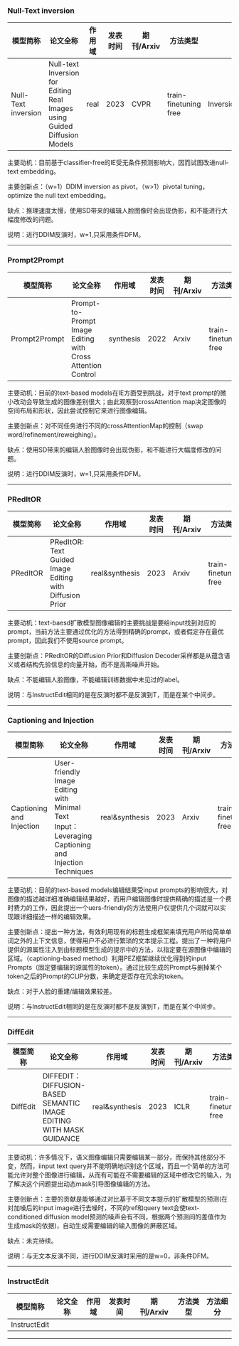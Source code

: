 ### Null-Text inversion

| 模型简称 | 论文全称 | 作用域 | 发表时间 | 期刊/Arxiv | 方法类型 | 方法细分 |
| --- | --- | --- | --- | --- | --- | --- |
| Null-Text inversion | Null-text Inversion for Editing Real Images using Guided Diffusion Models | real | 2023 | CVPR | train-finetuning free | Inversion/SampleModification |

主要动机：目前基于classifier-free的IE受无条件预测影响大，因而试图改进null-text embedding。

主要创新点：（w=1）DDIM inversion as pivot，（w>1）pivotal tuning，optimize the null text embedding。

缺点：推理速度太慢，使用SD带来的编辑人脸图像时会出现伪影，和不能进行大幅度修改的问题。

说明：进行DDIM反演时，w=1,只采用条件DFM。

---

### Prompt2Prompt

| 模型简称 | 论文全称 | 作用域 | 发表时间 | 期刊/Arxiv | 方法类型 | 方法细分 |
| --- | --- | --- | --- | --- | --- | --- |
| Prompt2Prompt | Prompt-to-Prompt Image Editing with Cross Attention Control | synthesis | 2022 | Arxiv | train-finetuning free | AttentionModification |

主要动机：目前的text-based models在IE方面受到挑战，对于text prompt的微小改动会导致生成的图像差别很大；由此观察到crossAttention map决定图像的空间布局和形状，因此尝试控制它来进行图像编辑。

主要创新点：对不同任务进行不同的crossAttentionMap的控制（swap word/refinement/reweighing）。

缺点：使用SD带来的编辑人脸图像时会出现伪影，和不能进行大幅度修改的问题。

说明：进行DDIM反演时，w=1,只采用条件DFM。

---

### PRedItOR

| 模型简称 | 论文全称 | 作用域 | 发表时间 | 期刊/Arxiv | 方法类型 | 方法细分 |
| --- | --- | --- | --- | --- | --- | --- |
| PRedItOR | PRedItOR: Text Guided Image Editing with Diffusion Prior | real&synthesis | 2023 | Arxiv | train-finetuning free | Input-Text refinement |

主要动机：text-baesd扩散模型图像编辑的主要挑战是要给input找到对应的prompt，当前方法主要通过优化的方法得到精确的prompt，或者假定存在最优prompt，因此我们不使用source prompt。

主要创新点：PRedItOR的Diffusion Prior和Diffusion Decoder采样都是从蕴含语义或者结构先验信息的向量开始，而不是高斯噪声开始。

缺点：不能编辑人脸图像，不能编辑训练数据中未见过的label。

说明：与InstructEdit相同的是在反演时都不是反演到T，而是在某个中间步。

---

### Captioning and Injection

| 模型简称 | 论文全称 | 作用域 | 发表时间 | 期刊/Arxiv | 方法类型 | 方法细分 |
| --- | --- | --- | --- | --- | --- | --- |
| Captioning and Injection | User-friendly Image Editing with Minimal Text Input：Leveraging Captioning and Injection Techniques | real&synthesis | 2023 | Arxiv | train-finetuning free | Input-Text refinement |

主要动机：目前的text-based models编辑结果受input prompts的影响很大，对图像的描述越详细准确编辑结果越好，而用户编辑图像时提供精确的描述是一个费时费力的工作，因此提出一个uers-friendly的方法使用户仅提供几个词就可以实现跟详细描述一样的编辑效果。

主要创新点：提出一种方法，有效利用现有的标题生成框架来填充用户所给简单单词之外的上下文信息，使得用户不必进行繁琐的文本提示工程。提出了一种将用户提供的源属性注入到由标题模型生成的提示中的方法，以指定要在源图像中编辑的区域。（captioning-based method）利用PEZ框架继续优化得到的input Prompts（固定要编辑的源属性的token）。通过比较生成的Prompt与删掉某个token之后的Prompt的CLIP分数，来确定是否存在冗余的token。

缺点：对于人脸的重建/编辑效果较差。

说明：与InstructEdit相同的是在反演时都不是反演到T，而是在某个中间步。

---

### DiffEdit

| 模型简称 | 论文全称 | 作用域 | 发表时间 | 期刊/Arxiv | 方法类型 | 方法细分 |
| --- | --- | --- | --- | --- | --- | --- |
| DiffEdit | DIFFEDIT：DIFFUSION-BASED SEMANTIC IMAGE EDITING WITH MASK GUIDANCE | real&synthesis | 2023 | ICLR | train-finetuning free | Mask Guidance |

主要动机：许多情况下，语义图像编辑只需要编辑某一部分，而保持其他部分不变，然而，iinput text query并不能明确地识别这个区域，而且一个简单的方法可能允许对整个图像进行编辑，从而有可能在不需要编辑的区域中修改它的输入，为了解决这个问题提出动态mask引导图像编辑的方法。

主要创新点：主要的贡献是能够通过对比基于不同文本提示的扩散模型的预测(在对加噪后的input image进行去噪时，不同的ref和query text会使text-conditioned diffusion model预测的噪声会有不同，根据两个预测间的差值作为生成mask的依据)，自动生成需要编辑的输入图像的屏蔽区域。

缺点：未完待续。

说明：与无文本反演不同，进行DDIM反演时采用的是w=0，非条件DFM。

---

### InstructEdit

| 模型简称 | 论文全称 | 作用域 | 发表时间 | 期刊/Arxiv | 方法类型 | 方法细分 |
| --- | --- | --- | --- | --- | --- | --- |
| InstructEdit |  |  |  |  |  |  |


---
